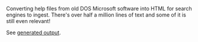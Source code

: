 Converting help files from old DOS Microsoft software into HTML for search
engines to ingest. There's over half a million lines of text and some of it
is still even relevant!

See [generated output](https://fragglet.github.io/dos-help-files/).

